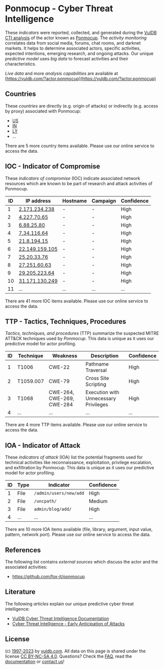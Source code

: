 # Ponmocup - Cyber Threat Intelligence

These _indicators_ were reported, collected, and generated during the [VulDB CTI analysis](https://vuldb.com/?kb.cti) of the actor known as [Ponmocup](https://vuldb.com/?actor.ponmocup). The _activity monitoring_ correlates data from social media, forums, chat rooms, and darknet markets. It helps to determine associated actors, specific activities, expected intentions, emerging research, and ongoing attacks. Our unique _predictive model_ uses _big data_ to forecast activities and their characteristics.

_Live data_ and more _analysis capabilities_ are available at [https://vuldb.com/?actor.ponmocup](https://vuldb.com/?actor.ponmocup)

## Countries

These _countries_ are directly (e.g. origin of attacks) or indirectly (e.g. access by proxy) associated with Ponmocup:

* [US](https://vuldb.com/?country.us)
* [IN](https://vuldb.com/?country.in)
* [LY](https://vuldb.com/?country.ly)
* ...

There are 5 more country items available. Please use our online service to access the data.

## IOC - Indicator of Compromise

These _indicators of compromise_ (IOC) indicate associated network resources which are known to be part of research and attack activities of Ponmocup.

ID | IP address | Hostname | Campaign | Confidence
-- | ---------- | -------- | -------- | ----------
1 | [2.171.234.238](https://vuldb.com/?ip.2.171.234.238) | - | - | High
2 | [4.227.70.65](https://vuldb.com/?ip.4.227.70.65) | - | - | High
3 | [6.88.25.80](https://vuldb.com/?ip.6.88.25.80) | - | - | High
4 | [7.34.116.64](https://vuldb.com/?ip.7.34.116.64) | - | - | High
5 | [21.8.194.15](https://vuldb.com/?ip.21.8.194.15) | - | - | High
6 | [22.149.159.105](https://vuldb.com/?ip.22.149.159.105) | - | - | High
7 | [25.20.33.76](https://vuldb.com/?ip.25.20.33.76) | - | - | High
8 | [27.251.60.63](https://vuldb.com/?ip.27.251.60.63) | - | - | High
9 | [29.205.223.64](https://vuldb.com/?ip.29.205.223.64) | - | - | High
10 | [31.171.130.249](https://vuldb.com/?ip.31.171.130.249) | - | - | High
11 | ... | ... | ... | ...

There are 41 more IOC items available. Please use our online service to access the data.

## TTP - Tactics, Techniques, Procedures

_Tactics, techniques, and procedures_ (TTP) summarize the suspected MITRE ATT&CK techniques used by _Ponmocup_. This data is unique as it uses our predictive model for actor profiling.

ID | Technique | Weakness | Description | Confidence
-- | --------- | -------- | ----------- | ----------
1 | T1006 | CWE-22 | Pathname Traversal | High
2 | T1059.007 | CWE-79 | Cross Site Scripting | High
3 | T1068 | CWE-264, CWE-269, CWE-284 | Execution with Unnecessary Privileges | High
4 | ... | ... | ... | ...

There are 4 more TTP items available. Please use our online service to access the data.

## IOA - Indicator of Attack

These _indicators of attack_ (IOA) list the potential fragments used for technical activities like reconnaissance, exploitation, privilege escalation, and exfiltration by Ponmocup. This data is unique as it uses our predictive model for actor profiling.

ID | Type | Indicator | Confidence
-- | ---- | --------- | ----------
1 | File | `/admin/users/new/add` | High
2 | File | `/uncpath/` | Medium
3 | File | `admin/blog/add/` | High
4 | ... | ... | ...

There are 10 more IOA items available (file, library, argument, input value, pattern, network port). Please use our online service to access the data.

## References

The following list contains _external sources_ which discuss the actor and the associated activities:

* https://github.com/fox-it/ponmocup

## Literature

The following _articles_ explain our unique predictive cyber threat intelligence:

* [VulDB Cyber Threat Intelligence Documentation](https://vuldb.com/?kb.cti)
* [Cyber Threat Intelligence - Early Anticipation of Attacks](https://www.scip.ch/en/?labs.20201022)

## License

(c) [1997-2023](https://vuldb.com/?kb.changelog) by [vuldb.com](https://vuldb.com/?kb.about). All data on this page is shared under the license [CC BY-NC-SA 4.0](https://creativecommons.org/licenses/by-nc-sa/4.0/). Questions? Check the [FAQ](https://vuldb.com/?kb.faq), read the [documentation](https://vuldb.com/?kb) or [contact us](https://vuldb.com/?contact)!
